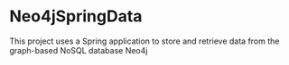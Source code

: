 # Neo4jSpringData
This project uses a Spring application to store and retrieve data from the graph-based NoSQL database Neo4j
